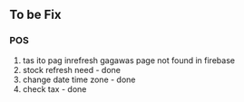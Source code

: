 ## To be Fix

### POS

1. tas ito pag inrefresh gagawas page not found in firebase
2. stock refresh need - done
3. change date time zone - done
4. check tax - done

